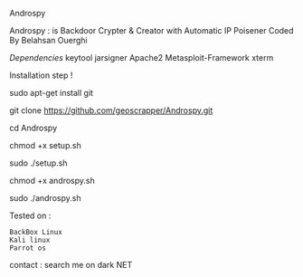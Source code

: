Androspy

Androspy : is Backdoor Crypter & Creator with Automatic IP Poisener Coded By Belahsan Ouerghi

*Dependencies*
    keytool
    jarsigner
    Apache2
    Metasploit-Framework
    xterm

Installation step !

sudo apt-get install git

git clone https://github.com/geoscrapper/Androspy.git

cd Androspy

chmod +x setup.sh

sudo ./setup.sh

chmod +x androspy.sh

sudo ./androspy.sh



Tested on :

    BackBox Linux
    Kali linux
    Parrot os
contact : search me on dark NET
